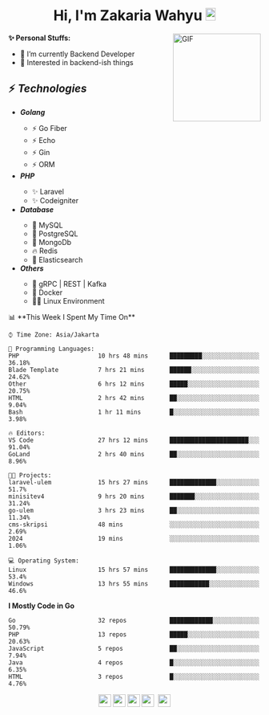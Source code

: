 <h1 align="center">Hi, I'm Zakaria Wahyu <img src="https://github.com/TheDudeThatCode/TheDudeThatCode/blob/master/Assets/Hi.gif" width="20px" height="25px"></h1>

<img align="right" alt="GIF" height="175px" src="https://www.nayakapratama.co.id/wp-content/uploads/2019/07/Website-Maintenance.gif" />

**✨ Personal Stuffs:**
- 🔭 I’m currently Backend Developer
- 🌱 Interested in backend-ish things

<h2>⚡ <i>Technologies</i></h2>
<ul>
<li><strong><i>Golang</i></strong></li>
  <ul>
    <li>⚡ Go Fiber</li>
    <li>⚡ Echo</li>
    <li>⚡ Gin</li>
    <li>⚡ ORM</li>
  </ul>
<li><strong><i>PHP</i></strong></li>
  <ul>
    <li>✨ Laravel</li>
    <li>✨ Codeigniter</li>
  </ul>
<li><strong><i>Database</i></strong></li>
  <ul>
    <li>🐬 MySQL</li>
    <li>🐘 PostgreSQL</li>
    <li>🍃 MongoDb</li>
    <li>🔥 Redis</li>
    <li>🔎 Elasticsearch</li>
  </ul>
  <li><strong><i>Others</i></strong></li>
  <ul>
    <li>💫 gRPC | REST | Kafka</li>
    <li>🐳 Docker</li>
    <li>👨‍💻 Linux Environment</li>
  </ul>
</ul>
<!--START_SECTION:waka-->
📊 **This Week I Spent My Time On** 

```text
⌚︎ Time Zone: Asia/Jakarta

💬 Programming Languages: 
PHP                      10 hrs 48 mins      █████████░░░░░░░░░░░░░░░░   36.18% 
Blade Template           7 hrs 21 mins       ██████░░░░░░░░░░░░░░░░░░░   24.62% 
Other                    6 hrs 12 mins       █████░░░░░░░░░░░░░░░░░░░░   20.75% 
HTML                     2 hrs 42 mins       ██░░░░░░░░░░░░░░░░░░░░░░░   9.04% 
Bash                     1 hr 11 mins        █░░░░░░░░░░░░░░░░░░░░░░░░   3.98%

🔥 Editors: 
VS Code                  27 hrs 12 mins      ██████████████████████░░░   91.04% 
GoLand                   2 hrs 40 mins       ██░░░░░░░░░░░░░░░░░░░░░░░   8.96%

🐱‍💻 Projects: 
laravel-ulem             15 hrs 27 mins      █████████████░░░░░░░░░░░░   51.7% 
minisitev4               9 hrs 20 mins       ███████░░░░░░░░░░░░░░░░░░   31.24% 
go-ulem                  3 hrs 23 mins       ██░░░░░░░░░░░░░░░░░░░░░░░   11.34% 
cms-skripsi              48 mins             ░░░░░░░░░░░░░░░░░░░░░░░░░   2.69% 
2024                     19 mins             ░░░░░░░░░░░░░░░░░░░░░░░░░   1.06%

💻 Operating System: 
Linux                    15 hrs 57 mins      █████████████░░░░░░░░░░░░   53.4% 
Windows                  13 hrs 55 mins      ███████████░░░░░░░░░░░░░░   46.6%

```

**I Mostly Code in Go** 

```text
Go                       32 repos            ████████████░░░░░░░░░░░░░   50.79% 
PHP                      13 repos            █████░░░░░░░░░░░░░░░░░░░░   20.63% 
JavaScript               5 repos             ██░░░░░░░░░░░░░░░░░░░░░░░   7.94% 
Java                     4 repos             █░░░░░░░░░░░░░░░░░░░░░░░░   6.35% 
HTML                     3 repos             █░░░░░░░░░░░░░░░░░░░░░░░░   4.76%

```



<!--END_SECTION:waka-->

<p align="center">
<a href="https://www.linkedin.com/in/zakariawahyu" target="_blank"><img src="https://img.shields.io/badge/linkedin-%230077B5.svg?&style=for-the-badge&logo=linkedin&logoColor=white" height=25></a>
<a href="https://medium.com/@zakariawahyu" target="_blank"><img src="https://img.shields.io/badge/Medium-12100E?style=for-the-badge&logo=medium&logoColor=white" height=25></a>
<a href="https://medium.com/@zakariawahyu" target="_blank"><img src="https://img.shields.io/badge/Portfolio-2300843e?style=for-the-badge&logo=About.me&logoColor=white" height=25></a>
<a href="https://www.twitter.com/_zakariawahyu" target="_blank"><img src="https://img.shields.io/badge/twitter-%231DA1F2.svg?&style=for-the-badge&logo=twitter&logoColor=white" height=25></a> 
<a href="https://www.instagram.com/_zakariawahyu" target="_blank"><img src="https://img.shields.io/badge/instagram-%23E4405F.svg?&style=for-the-badge&logo=instagram&logoColor=white" height=25></a>
